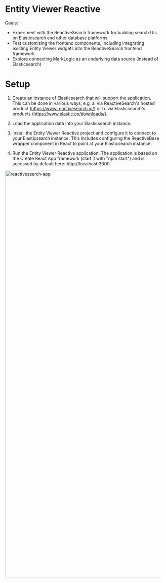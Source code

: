 # Entity Viewer Reactive

Goals:

- Experiment with the ReactiveSearch framework for building search UIs on Elasticsearch and other database platforms
- Test customizing the frontend components, including integrating existing Entity Viewer widgets into the ReactiveSearch frontend framework
- Explore connecting MarkLogic as an underlying data source (instead of Elasticsearch)

# Setup

1. Create an instance of Elasticsearch that will support the application. This can be done in various ways, e.g. a. via ReactiveSearch's hosted product (https://www.reactivesearch.io/) or b. via Elasticsearch's products (https://www.elastic.co/downloads/).

2. Load the application data into your Elasticsearch instance.

3. Install the Entity Viewer Reactive project and configure it to connect to your Elasticsearch instance. This includes configuring the ReactiveBase wrapper component in React to point at your Elasticsearch instance.

4. Run the Entity Viewer Reactive application. The application is based on the Create React App framework (start it with "npm start") and is accessed by default here: http://localhost:3000

<img width="1314" alt="reactivesearch-app" src="https://user-images.githubusercontent.com/477757/190444937-8613b245-757c-478f-b5d7-8ec2e705752f.png">
